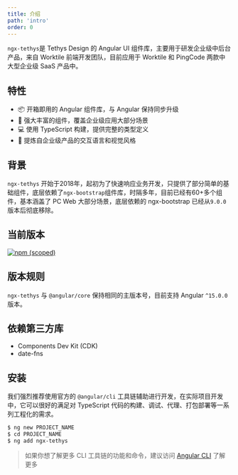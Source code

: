 ```yaml
---
title: 介绍
path: 'intro'
order: 0
---
```


`ngx-tethys`是 Tethys Design 的 Angular UI 组件库，主要用于研发企业级中后台产品，来自 Worktile 前端开发团队，目前应用于 Worktile 和 PingCode 两款中大型企业级 SaaS 产品中。

## 特性
- 📦 开箱即用的 Angular 组件库，与 Angular 保持同步升级
- 🚀 强大丰富的组件，覆盖企业级应用大部分场景
- 💻 使用 TypeScript 构建，提供完整的类型定义
- 🏡 提炼自企业级产品的交互语言和视觉风格

## 背景
`ngx-tethys` 开始于2018年，起初为了快速响应业务开发，只提供了部分简单的基础组件，底层依赖了`ngx-bootstrap`组件库，时隔多年，目前已经有60+多个组件，基本涵盖了 PC Web 大部分场景，底层依赖的 ngx-bootstrap 已经从`9.0.0`版本后彻底移除。

## 当前版本
[![npm (scoped)](https://img.shields.io/npm/v/ngx-tethys?style=flat-square)](https://www.npmjs.com/package/ngx-tethys)

## 版本规则
`ngx-tethys` 与 `@angular/core` 保持相同的主版本号，目前支持 Angular `^15.0.0` 版本。

## 依赖第三方库
- Components Dev Kit (CDK)
- date-fns

## 安装
我们强烈推荐使用官方的 `@angular/cli` 工具链辅助进行开发，在实际项目开发中，它可以很好的满足对 TypeScript 代码的构建、调试、代理、打包部署等一系列工程化的需求。

```bash
$ ng new PROJECT_NAME
$ cd PROJECT_NAME
$ ng add ngx-tethys
```
> 如果你想了解更多 CLI 工具链的功能和命令，建议访问 [Angular CLI](https://github.com/angular/angular-cli) 了解更多


